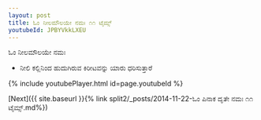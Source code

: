 ```yaml
---
layout: post
title: ಓಂ ನೀಲಮೌಲಯೇ ನಮಃ ೧೧ ಟೈಮ್ಸ್
youtubeId: JPBYVkkLXEU
---
```

 
 
 ಓಂ ನೀಲಮೌಲಯೇ ನಮಃ  
 
 -  ನೀಲಿ ಕಲ್ಲಿನಿಂದ ಹುದುಗಿರುವ ಕಿರೀಟವನ್ನು ಯಾರು ಧರಿಸುತ್ತಾರೆ 
 
  
 
  
 
 
 
 
 
 


{% include youtubePlayer.html id=page.youtubeId %}
 
[Next]({{ site.baseurl }}{% link  split2/_posts/2014-11-22-ಓಂ ಪಿನಾಕ ದೃತೇ ನಮಃ ೧೧ ಟೈಮ್ಸ್.md%})
 
